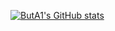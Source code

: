 [![ButA1's GitHub stats](https://github-readme-stats.vercel.app/api?username=ButA1)](https://github.com/anuraghazra/github-readme-stats)
